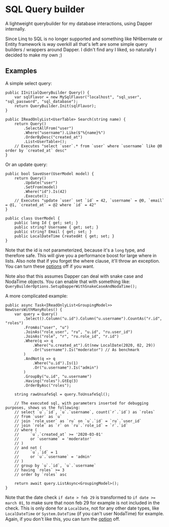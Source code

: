 SQL Query builder
==================
A lightweight querybuilder for my database interactions, using Dapper internally.

Since Linq to SQL is no longer supported and something like NHibernate or Entity framework is way
overkill all that's left are some simple query builders / wrappers around Dapper.
I didn't find any I liked, so naturally I decided to make my own ;)


Examples
---------
A simple select query:
```
public IInitialQueryBuilder Query() {
    var sqlFlavor = new MySqlFlavor("localhost", "sql_user", "sql_password", "sql_database");
    return QueryBuilder.Init(sqlFlavor);
}

public IReadOnlyList<UserTable> Search(string name) {
    return Query()
        .SelectAllFrom("user")
        .Where("username").Like($"%{name}%")
        .OrderByDesc("created_at")
        .List<UserTable>();
    // Executes "select `user`.* from `user` where `username` like @0 order by `created_at` desc"
}
```

Or an update query:
```
public bool SaveUser(UserModel model) {
    return Query()
        .Update("user")
        .SetFrom(model)
        .Where("id").Is(42)
        .Execute();
    // Executes "update `user` set `id` = 42, `username` = @0, `email` = @1, `created_at` = @2 where `id` = 42"
}

public class UserModel {
    public long Id { get; set; }
    public string? Username { get; set; }
    public string? Email { get; set; }
    public LocalDateTime CreatedAt { get; set; }
}
```
Note that the id is not parameterized, because it's a `long` type, and therefore safe. This will
give you a performance boost for large where in lists.
Also note that if you forget the where clause, it'll throw an exception.
You can turn these [options](/QueryBuilder-Options.md) off if you want.

Note also that this assumes Dapper can deal with snake case and NodaTime objects. You can enable
that with something like: `QueryBuilderOptions.SetupDapperWithSnakeCaseAndNodaTime();`

A more complicated example:
```
public async Task<IReadOnlyList<GroupingModel>> NewUsersWithManyRoles() {
    var query = Query()
        .Select().Column("u.id").Column("u.username").CountAs("r.id", "roles")
        .FromAs("user", "u")
        .JoinAs("role_user", "ru", "u.id", "ru.user_id")
        .JoinAs("role", "r", "ru.role_id", "r.id")
        .Where(q => q
            .Where("u.created_at").Gt(new LocalDate(2020, 02, 29))
            .Or("username").Is("moderator") // As benchmark
        )
        .AndNot(q => q
            .Where("u.id").Is(1)
            .Or("u.username").Is("admin")
        )
        .GroupBy("u.id", "u.username")
        .Having("roles").GtEq(3)
        .OrderByAsc("roles");

    string rawUnsafeSql = query.ToUnsafeSql();

    // The executed sql, with parameters inserted for debugging purposes, shows us the following:
    // select `u`.`id`, `u`.`username`, count(`r`.`id`) as `roles`
    // from `user` as `u`
    // join `role_user` as `ru` on `u`.`id` = `ru`.`user_id`
    // join `role` as `r` on `ru`.`role_id` = `r`.`id`
    // where (
    //     `u`.`created_at` >= '2020-03-01'
    //     or `username` = 'moderator'
    // )
    // and not (
    //     `u`.`id` = 1
    //     or `u`.`username` = 'admin'
    // )
    // group by `u`.`id`, `u`.`username`
    // having `roles` >= 3
    // order by `roles` asc

    return await query.ListAsync<GroupingModel>();
}
```
Note that the date check `if date > feb 29` is transformed to `if date >= march 01`, to make sure
that noon feb 29 for example is not included in the check. This is only done for a `LocalDate`, not
for any other date types, like `LocalDateTime` or `System.DateTime` (if you can't user NodaTime) for
example.
Again, if you don't like this, you can turn the [option](/QueryBuilder-Options.md) off.
